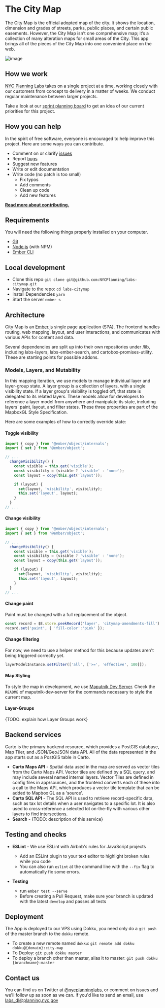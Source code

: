 # The City Map

The City Map is the official adopted map of the city. It shows the location, dimension and grades of streets, parks, public places, and certain public easements. However, the City Map isn’t one comprehensive map; it’s a collection of many alteration maps for small areas of the City. This app brings all of the pieces of the City Map into one convenient place on the web.

![image](https://user-images.githubusercontent.com/409279/38562480-b1a12a7c-3ca8-11e8-91b1-2c4ee3286130.png)

## How we work

[NYC Planning Labs](https://planninglabs.nyc) takes on a single project at a time, working closely with our customers from concept to delivery in a matter of weeks.  We conduct regular maintenance between larger projects.  

Take a look at our [sprint planning board](https://waffle.io/NYCPlanning/labs-citymap) to get an idea of our current priorities for this project.

## How you can help

In the spirit of free software, everyone is encouraged to help improve this project.  Here are some ways you can contribute.

- Comment on or clarify [issues](https://github.com/NYCPlanning/labs-citymap/issues)
- Report [bugs](https://github.com/NYCPlanning/labs-citymap/issues?q=is%3Aopen+is%3Aissue+label%3Abug)
- Suggest new features
- Write or edit documentation
- Write code (no patch is too small)
  - Fix typos
  - Add comments
  - Clean up code
  - Add new features

**[Read more about contributing.](CONTRIBUTING.md)**

## Requirements

You will need the following things properly installed on your computer.

- [Git](https://git-scm.com/)
- [Node.js](https://nodejs.org/) (with NPM)
- [Ember CLI](https://ember-cli.com/)

## Local development

- Clone this repo `git clone git@github.com:NYCPlanning/labs-citymap.git`
- Navigate to the repo: `cd labs-citymap`
- Install Dependencies `yarn`
- Start the server `ember s`

## Architecture

City Map is an [Ember.js](https://www.emberjs.com/) single page application (SPA). The frontend handles routing, web mapping, layout, and user interactions, and communicates with various APIs for content and data.

Several dependencies are split up into their own repositories under /lib, including labs-layers, labs-ember-search, and cartobox-promises-utility. These are starting points for possible addons. 

### Models, Layers, and Mutability
In this mapping iteration, we use models to manage individual layer and layer-group state. A layer group is a collection of layers, with a single visibility state. If a layer group's visibility is toggled off, that state is delegated to its related layers. These models allow for developers to reference a layer model from anywhere and manipulate its state, including layers' paint, layout, and filter states. These three properties are part of the MapboxGL Style Specification. 

Here are some examples of how to correctly override state:

#### Toggle visibility
```javascript
import { copy } from '@ember/object/internals';
import { set } from '@ember/object';

// ...
  changeVisibility() {
    const visible = this.get('visible');
    const visibility = (visible ? 'visible' : 'none');
    const layout = copy(this.get('layout'));

    if (layout) {
      set(layout, 'visibility', visibility);
      this.set('layout', layout);
    }
  }
// ...
```    

#### Change visibility
```javascript
import { copy } from '@ember/object/internals';
import { set } from '@ember/object';

// ...
  changeVisibility() {
    const visible = this.get('visible');
    const visibility = (visible ? 'visible' : 'none');
    const layout = copy(this.get('layout'));

    if (layout) {
      set(layout, 'visibility', visibility);
      this.set('layout', layout);
    }
  }
// ...
```    

#### Change paint
Paint must be changed with a full replacement of the object.
```javascript
const record = $E.store.peekRecord('layer', 'citymap-amendments-fill')
record.set('paint', { 'fill-color':'pink' });
```

#### Change filtering
For now, we need to use a helper method for this because updates aren't being triggered correctly yet.

```javascript
layerModelInstance.setFilter(['all', ['>=', 'effective', 100]]);
```

#### Map Styling

To style the map in development, we use [Maputnik Dev Server](https://github.com/NYCPlanning/labs-maputnik-dev-server). Check the `README` of maputnik-dev-server for the commands necessary to style the current map.

#### Layer-Groups

{TODO: explain how Layer Groups work}

## Backend services

Carto is the primary backend resource, which provides a PostGIS database, Map Tiler, and JSON/GeoJSON data API. All of the data represented in the app starts out as a PostGIS table in Carto.

- **Carto Maps API** - Spatial data used in the map are served as vector tiles from the Carto Maps API. Vector tiles are defined by a SQL query, and may include several named internal layers. Vector Tiles are defined in config files in app/sources, and the frontend converts each of these into a call to the Maps API, which produces a vector tile template that can be added to Mapbox GL as a 'source'.
- **Carto SQL API** - The SQL API is used to retrieve record-specific data, such as tax lot details when a user navigates to a specific lot. It is also used to cross-reference a selected lot on-the-fly with various other layers to find intersections.
- **Search** - {TODO: description of this service}

## Testing and checks

- **ESLint** - We use ESLint with Airbnb's rules for JavaScript projects
  - Add an ESLint plugin to your text editor to highlight broken rules while you code
  - You can also run `eslint` at the command line with the `--fix` flag to automatically fix some errors.

- **Testing**
  - run `ember test --serve`
  - Before creating a Pull Request, make sure your branch is updated with the latest `develop` and passes all tests

## Deployment

The App is deployed to our VPS using Dokku, you need only do a `git push` of the master branch to the `dokku` remote.

- To create a new remote named `dokku`: `git remote add dokku dokku@{domain}:city-map`
- To Deploy: `git push dokku master`
- To deploy a branch other than master, alias it to master: `git push dokku {branchname}:master`

## Contact us

You can find us on Twitter at [@nycplanninglabs](https://twitter.com/nycplanninglabs), or comment on issues and we'll follow up as soon as we can. If you'd like to send an email, use [labs_dl@planning.nyc.gov](mailto:labs_dl@planning.nyc.gov)
